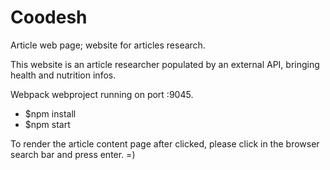 # Coodesh

Article web page; website for articles research.

This website is an article researcher populated by an external API, bringing health and nutrition infos.

Webpack webproject running on port :9045.
- $npm install
- $npm start

To render the article content page after clicked, please click in the browser search bar and press enter. =)
